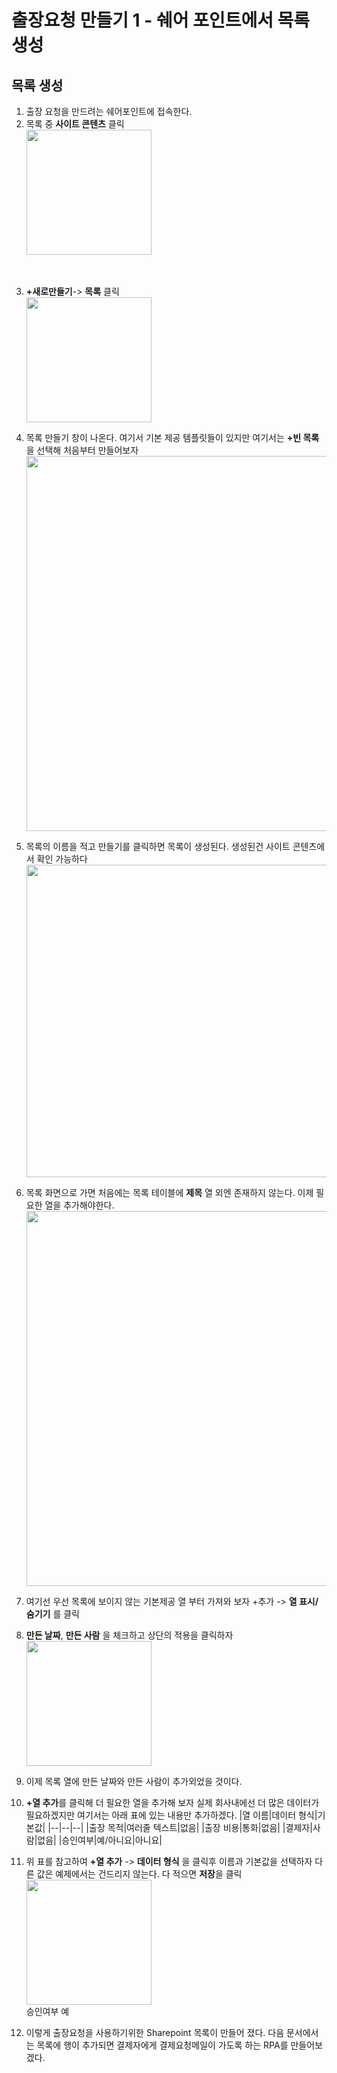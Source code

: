 # 출장요청 만들기 1 - 쉐어 포인트에서 목록 생성

## 목록 생성
1. 출장 요청을 만드려는 쉐어포인트에 접속한다.
2. 목록 중 **사이트 콘텐츠** 클릭<br><img src="https://user-images.githubusercontent.com/39551265/154394042-218623d9-c0fa-450a-bb88-4716427938f1.png" width="200">
<br>

3. **+새로만들기**-> **목록** 클릭<br><img src="https://user-images.githubusercontent.com/39551265/154394247-46bea4a7-e259-4c43-806e-a3e0251c0183.png" width="200"><br>

4. 목록 만들기 창이 나온다. 여기서 기본 제공 템플릿들이 있지만 여기서는 **+빈 목록**을 선택해 처음부터 만들어보자<br> <img src="https://user-images.githubusercontent.com/39551265/154394395-11cb3d81-3093-4d72-a0cc-d89d69a19d9c.png" width="600"> <br>

5. 목록의 이름을 적고 만들기를 클릭하면 목록이 생성된다. 생성된건 사이트 콘텐츠에서 확인 가능하다<br><img src="https://user-images.githubusercontent.com/39551265/154417018-5dea9a25-1075-4c73-8912-682fd5ad86e5.png" width="500"><br>

6. 목록 화면으로 가면 처음에는 목록 테이블에 **제목** 열 외엔 존재하지 않는다. 이제 필요한 열을 추가해야한다.<br><img src="https://user-images.githubusercontent.com/39551265/154417781-e6880924-d5d9-4409-b00f-739e2edaf78b.png" width="600"><br>

7. 여기선 우선 목록에 보이지 않는 기본제공 열 부터 가져와 보자 +추가 -> **열 표시/숨기기** 를 클릭

8. **만든 날짜**, **만든 사람** 을 체크하고 상단의 적용을 클릭하자<br><img src="https://user-images.githubusercontent.com/39551265/154622265-8305dfc4-e37a-4f45-89f6-0025ed8aa99a.png" width="200"><br>

9. 이제 목록 열에 만든 날짜와 만든 사람이 추가외었을 것이다.

10. **+열 추가**를 클릭해 더 필요한 열을 추가해 보자 실제 회사내에선 더 많은 데이터가 필요하겠지만 여기서는 아래 표에 있는 내용만 추가하겠다.
    |열 이름|데이터 형식|기본값|
    |--|--|--|
    |출장 목적|여러줄 텍스트|없음|
    |출장 비용|통화|없음|
    |결제자|사람|없음|
    |승인여부|예/아니요|아니요|

11. 위 표를 참고하여 **+열 추가** -> **데이터 형식** 을 클릭후 이름과 기본값을 선택하자 다른 값은 예제에서는 건드리지 않는다. 다 적으면 **저장**을 클릭<br><img src="https://user-images.githubusercontent.com/39551265/154623606-ec3574b8-53df-4454-b929-68688495ae25.png" width="200"><br>승인여부 예

12. 이렇게 출장요청을 사용하기위한 Sharepoint 목록이 만들어 졌다. 다음 문서에서는 목록에 행이 추가되면 결제자에게 결제요청메일이 가도록 하는 RPA를 만들어보겠다.